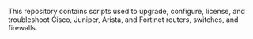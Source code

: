 This repository contains scripts used to upgrade, configure, license, and troubleshoot Cisco, Juniper, Arista, and Fortinet routers, switches, and firewalls.
